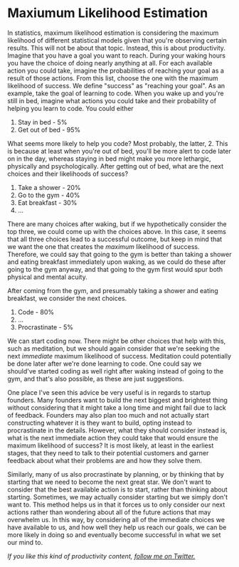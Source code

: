 # Maxiumum Likelihood Estimation

In statistics, maximum likelihood estimation is considering the maximum likelihood of different statistical models given that you're observing certain results. This will not be about that topic. Instead, this is about productivity. Imagine that you have a goal you want to reach. During your waking hours you have the choice of doing nearly anything at all. For each available action you could take, imagine the probabilities of reaching your goal as a result of those actions. From this list, choose the one with the maximum likelihood of success. We define "success" as "reaching your goal". As an example, take the goal of learning to code. When you wake up and you're still in bed, imagine what actions you could take and their probability of helping you learn to code. You could either

1. Stay in bed - 5%
2. Get out of bed - 95%

What seems more likely to help you code? Most probably, the latter, 2. This is because at least when you're out of bed, you'll be more alert to code later on in the day, whereas staying in bed might make you more lethargic, physically and psychologically. After getting out of bed, what are the next choices and their likelihoods of success?

1. Take a shower - 20%
2. Go to the gym - 40%
3. Eat breakfast - 30%
4. ...

There are many choices after waking, but if we hypothetically consider the top three, we could come up with the choices above. In this case, it seems that all three choices lead to a successful outcome, but keep in mind that we want the one that creates the _maximum_ likelihood of success. Therefore, we could say that going to the gym is better than taking a shower and eating breakfast immediately upon waking, as we could do these after going to the gym anyway, and that going to the gym first would spur both physical and mental acuity.

After coming from the gym, and presumably taking a shower and eating breakfast, we consider the next choices.

1. Code - 80%
2. ...
3. Procrastinate - 5%

We can start coding now. There might be other choices that help with this, such as meditation, but we should again consider that we're seeking the next _immediate_ maximum likelihood of success. Meditation could potentially be done later after we're done learning to code. One could say we should've started coding as well right after waking instead of going to the gym, and that's also possible, as these are just suggestions.

One place I've seen this advice be very useful is in regards to startup founders. Many founders want to build the next biggest and brightest thing without considering that it might take a long time and might fail due to lack of feedback. Founders may also plan too much and not actually start constructing whatever it is they want to build, opting instead to procrastinate in the details. However, what they should consider instead is, what is the next immediate action they could take that would ensure the maximum likelihood of success? It is most likely, at least in the earliest stages, that they need to talk to their potential customers and garner feedback about what their problems are and how they solve them.

Similarly, many of us also procrastinate by planning, or by thinking that by starting that we need to become the next great star. We don't want to consider that the best available action is to start, rather than thinking about starting. Sometimes, we may actually consider starting but we simply don't want to. This method helps us in that it forces us to only consider our next actions rather than wondering about all of the future actions that may overwhelm us. In this way, by considering all of the immediate choices we have available to us, and how well they help us reach our goals, we can be more likely in doing so and eventually become successful in what we set our mind to.

*If you like this kind of productivity content, [follow me on Twitter.](https://twitter.com/satvikpendem)*
